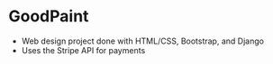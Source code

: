 # GoodPaint
- Web design project done with HTML/CSS, Bootstrap, and Django
- Uses the Stripe API for payments
